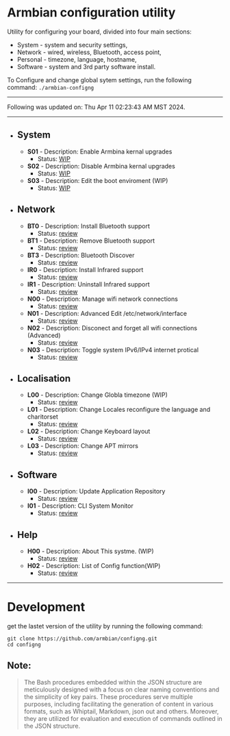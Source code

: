 
# Armbian configuration utility
Utility for configuring your board, divided into four main sections:

- System - system and security settings,
- Network - wired, wireless, Bluetooth, access point,
- Personal - timezone, language, hostname,
- Software - system and 3rd party software install.



To Configure and change global sytem settings, run the following command: `./armbian-configng`

***

Following was updated on:
Thu Apr 11 02:23:43 AM MST 2024.

***
- ## **System** 
  - **S01** - Description: Enable Armbina kernal upgrades
    - Status: [WIP](https://github.com/armbian/configng/wiki/Menu#s01)
  - **S02** - Description: Disable Armbina kernal upgrades
    - Status: [WIP](https://github.com/armbian/configng/wiki/Menu#s02)
  - **S03** - Description: Edit the boot enviroment (WIP)
    - Status: [WIP](https://github.com/armbian/configng/wiki/Menu#s03)


- ## **Network** 
  - **BT0** - Description: Install Bluetooth support
    - Status: [review](https://github.com/armbian/configng/wiki/Menu#bt0)
  - **BT1** - Description: Remove Bluetooth support
    - Status: [review](https://github.com/armbian/configng/wiki/Menu#bt1)
  - **BT3** - Description: Bluetooth Discover
    - Status: [review](https://github.com/armbian/configng/wiki/Menu#bt3)
  - **IR0** - Description: Install Infrared support
    - Status: [review](https://github.com/armbian/configng/wiki/Menu#ir0)
  - **IR1** - Description: Uninstall Infrared support
    - Status: [review](https://github.com/armbian/configng/wiki/Menu#ir1)
  - **N00** - Description: Manage wifi network connections
    - Status: [review](https://github.com/armbian/configng/wiki/Menu#n00)
  - **N01** - Description: Advanced Edit /etc/network/interface
    - Status: [review](https://github.com/armbian/configng/wiki/Menu#n01)
  - **N02** - Description: Disconect and forget all wifi connections (Advanced)
    - Status: [review](https://github.com/armbian/configng/wiki/Menu#n02)
  - **N03** - Description: Toggle system IPv6/IPv4 internet protical
    - Status: [review](https://github.com/armbian/configng/wiki/Menu#n03)


- ## **Localisation** 
  - **L00** - Description: Change Globla timezone (WIP)
    - Status: [review](https://github.com/armbian/configng/wiki/Menu#l00)
  - **L01** - Description: Change Locales reconfigure the language and charitorset
    - Status: [review](https://github.com/armbian/configng/wiki/Menu#l01)
  - **L02** - Description: Change Keyboard layout
    - Status: [review](https://github.com/armbian/configng/wiki/Menu#l02)
  - **L03** - Description: Change APT mirrors
    - Status: [review](https://github.com/armbian/configng/wiki/Menu#l03)


- ## **Software** 
  - **I00** - Description: Update Application Repository
    - Status: [review](https://github.com/armbian/configng/wiki/Menu#i00)
  - **I01** - Description: CLI System Monitor
    - Status: [review](https://github.com/armbian/configng/wiki/Menu#i01)


- ## **Help** 
  - **H00** - Description: About This systme. (WIP)
    - Status: [review](https://github.com/armbian/configng/wiki/Menu#h00)
  - **H02** - Description: List of Config function(WIP)
    - Status: [review](https://github.com/armbian/configng/wiki/Menu#h02)


***

# Development
get the lastet version of the utility by running the following command:

~~~
git clone https://github.com/armbian/configng.git
cd configng
~~~



## Note:
>
> The Bash procedures embedded within the JSON structure are meticulously designed with a focus on clear naming conventions and the simplicity of key pairs. These procedures serve multiple purposes, including facilitating the generation of content in various formats, such as Whiptail, Markdown, json out and others. Moreover, they are utilized for evaluation and execution of commands outlined in the JSON structure.
>

